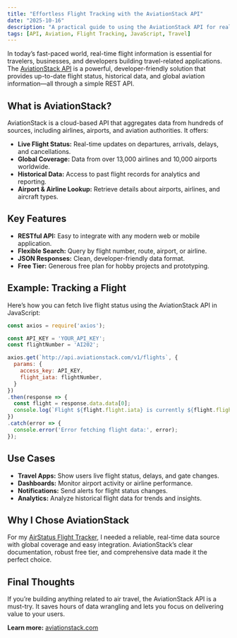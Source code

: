 ```yaml
---
title: "Effortless Flight Tracking with the AviationStack API"
date: "2025-10-16"
description: "A practical guide to using the AviationStack API for real-time flight tracking, analytics, and travel apps."
tags: [API, Aviation, Flight Tracking, JavaScript, Travel]
---
```


In today’s fast-paced world, real-time flight information is essential for travelers, businesses, and developers building travel-related applications. The [AviationStack API](https://aviationstack.com/) is a powerful, developer-friendly solution that provides up-to-date flight status, historical data, and global aviation information—all through a simple REST API.

## What is AviationStack?

AviationStack is a cloud-based API that aggregates data from hundreds of sources, including airlines, airports, and aviation authorities. It offers:

- **Live Flight Status:** Real-time updates on departures, arrivals, delays, and cancellations.
- **Global Coverage:** Data from over 13,000 airlines and 10,000 airports worldwide.
- **Historical Data:** Access to past flight records for analytics and reporting.
- **Airport & Airline Lookup:** Retrieve details about airports, airlines, and aircraft types.

## Key Features

- **RESTful API:** Easy to integrate with any modern web or mobile application.
- **Flexible Search:** Query by flight number, route, airport, or airline.
- **JSON Responses:** Clean, developer-friendly data format.
- **Free Tier:** Generous free plan for hobby projects and prototyping.

## Example: Tracking a Flight

Here’s how you can fetch live flight status using the AviationStack API in JavaScript:

```js
const axios = require('axios');

const API_KEY = 'YOUR_API_KEY';
const flightNumber = 'AI202';

axios.get(`http://api.aviationstack.com/v1/flights`, {
  params: {
    access_key: API_KEY,
    flight_iata: flightNumber,
  }
})
.then(response => {
  const flight = response.data.data[0];
  console.log(`Flight ${flight.flight.iata} is currently ${flight.flight_status}`);
})
.catch(error => {
  console.error('Error fetching flight data:', error);
});
```

## Use Cases

- **Travel Apps:** Show users live flight status, delays, and gate changes.
- **Dashboards:** Monitor airport activity or airline performance.
- **Notifications:** Send alerts for flight status changes.
- **Analytics:** Analyze historical flight data for trends and insights.

## Why I Chose AviationStack

For my [AirStatus Flight Tracker](https://check-you-flight.vercel.app/), I needed a reliable, real-time data source with global coverage and easy integration. AviationStack’s clear documentation, robust free tier, and comprehensive data made it the perfect choice.

## Final Thoughts

If you’re building anything related to air travel, the AviationStack API is a must-try. It saves hours of data wrangling and lets you focus on delivering value to your users.

**Learn more:** [aviationstack.com](https://aviationstack.com/)
